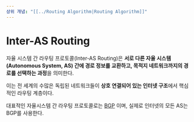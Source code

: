 ```yaml
---
상위 개념: "[[../Routing Algorithm|Routing Algorithm]]"
---
```

# Inter-AS Routing
자율 시스템 간 라우팅 프로토콜(Inter-AS Routing)은 **서로 다른 자율 시스템(Autonomous System, AS) 간에 경로 정보를 교환하고, 목적지 네트워크까지의 경로를 선택하는 과정**을 의미한다.

이는 전 세계의 수많은 독립된 네트워크들이 **상호 연결되어 있는 인터넷 구조**에서 핵심적인 라우팅 계층이다. 

대표적인 자율시스템 간 라우팅 프로토콜로는 [BGP](BGP.md) 이며, 실제로 인터넷의 모든 AS는 BGP를 사용한다.